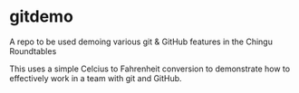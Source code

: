 # gitdemo
A repo to be used demoing various git &amp; GitHub features in the Chingu Roundtables

This uses a simple Celcius to Fahrenheit conversion to demonstrate how to effectively
work in a team with git and GitHub.
